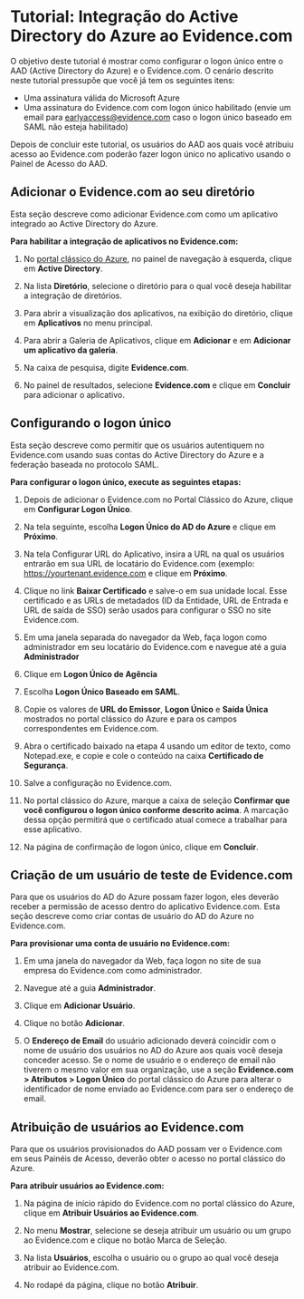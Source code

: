 <properties
	pageTitle="Tutorial: Integração do Active Directory do Azure ao Evidence.com | Microsoft Azure"
	description="Saiba como configurar o logon único entre o Active Directory do Azure e o Evidence.com."
	services="active-directory"
	documentationCenter=""
	authors="asmalser-msft"
	manager="stevenpo"
	editor=""/>

<tags
	ms.service="active-directory"
	ms.workload="identity"
	ms.tgt_pltfrm="na"
	ms.devlang="na"
	ms.topic="article"
	ms.date="12/10/2015"
	ms.author="asmalser"/>


# Tutorial: Integração do Active Directory do Azure ao Evidence.com

O objetivo deste tutorial é mostrar como configurar o logon único entre o AAD (Active Directory do Azure) e o Evidence.com. O cenário descrito neste tutorial pressupõe que você já tem os seguintes itens:
	
* Uma assinatura válida do Microsoft Azure
* Uma assinatura do Evidence.com com logon único habilitado (envie um email para earlyaccess@evidence.com caso o logon único baseado em SAML não esteja habilitado)

Depois de concluir este tutorial, os usuários do AAD aos quais você atribuiu acesso ao Evidence.com poderão fazer logon único no aplicativo usando o Painel de Acesso do AAD.

## Adicionar o Evidence.com ao seu diretório

Esta seção descreve como adicionar Evidence.com como um aplicativo integrado ao Active Directory do Azure.

**Para habilitar a integração de aplicativos no Evidence.com:**

1.	No [portal clássico do Azure](https://manage.windowsazure.com), no painel de navegação à esquerda, clique em **Active Directory**.

2.	Na lista **Diretório**, selecione o diretório para o qual você deseja habilitar a integração de diretórios.

3.	Para abrir a visualização dos aplicativos, na exibição do diretório, clique em **Aplicativos** no menu principal.

4.	Para abrir a Galeria de Aplicativos, clique em **Adicionar** e em **Adicionar um aplicativo da galeria**.

5.	Na caixa de pesquisa, digite **Evidence.com**.

6.	No painel de resultados, selecione **Evidence.com** e clique em **Concluir** para adicionar o aplicativo.


## Configurando o logon único

Esta seção descreve como permitir que os usuários autentiquem no Evidence.com usando suas contas do Active Directory do Azure e a federação baseada no protocolo SAML.

**Para configurar o logon único, execute as seguintes etapas:**

1.	Depois de adicionar o Evidence.com no Portal Clássico do Azure, clique em **Configurar Logon Único**. 
 
2.	Na tela seguinte, escolha **Logon Único do AD do Azure** e clique em **Próximo**.

3.	Na tela Configurar URL do Aplicativo, insira a URL na qual os usuários entrarão em sua URL de locatário do Evidence.com (exemplo: https://yourtenant.evidence.com e clique em **Próximo**.

4.	Clique no link **Baixar Certificado** e salve-o em sua unidade local. Esse certificado e as URLs de metadados (ID da Entidade, URL de Entrada e URL de saída de SSO) serão usados para configurar o SSO no site Evidence.com.

5.	Em uma janela separada do navegador da Web, faça logon como administrador em seu locatário do Evidence.com e navegue até a guia **Administrador**
      
6.	Clique em **Logon Único de Agência**
 
7.	Escolha **Logon Único Baseado em SAML**.
 
8.	Copie os valores de **URL do Emissor**, **Logon Único** e **Saída Única** mostrados no portal clássico do Azure e para os campos correspondentes em Evidence.com.

9.	Abra o certificado baixado na etapa 4 usando um editor de texto, como Notepad.exe, e copie e cole o conteúdo na caixa **Certificado de Segurança**.

10. Salve a configuração no Evidence.com.
 
11.	No portal clássico do Azure, marque a caixa de seleção **Confirmar que você configurou o logon único conforme descrito acima**. A marcação dessa opção permitirá que o certificado atual comece a trabalhar para esse aplicativo.
 
12.	Na página de confirmação de logon único, clique em **Concluir**.


## Criação de um usuário de teste de Evidence.com

Para que os usuários do AD do Azure possam fazer logon, eles deverão receber a permissão de acesso dentro do aplicativo Evidence.com. Esta seção descreve como criar contas de usuário do AD do Azure no Evidence.com.

**Para provisionar uma conta de usuário no Evidence.com:**

1.	Em uma janela do navegador da Web, faça logon no site de sua empresa do Evidence.com como administrador.

2.	Navegue até a guia **Administrador**.

3.	Clique em **Adicionar Usuário**.

4.	Clique no botão **Adicionar**.

5.  O **Endereço de Email** do usuário adicionado deverá coincidir com o nome de usuário dos usuários no AD do Azure aos quais você deseja conceder acesso. Se o nome de usuário e o endereço de email não tiverem o mesmo valor em sua organização, use a seção **Evidence.com > Atributos > Logon Único** do portal clássico do Azure para alterar o identificador de nome enviado ao Evidence.com para ser o endereço de email.


## Atribuição de usuários ao Evidence.com

Para que os usuários provisionados do AAD possam ver o Evidence.com em seus Painéis de Acesso, deverão obter o acesso no portal clássico do Azure.

**Para atribuir usuários ao Evidence.com:**

1.	Na página de início rápido do Evidence.com no portal clássico do Azure, clique em **Atribuir Usuários ao Evidence.com**.
 
2.	No menu **Mostrar**, selecione se deseja atribuir um usuário ou um grupo ao Evidence.com e clique no botão Marca de Seleção.
 
3.	Na lista **Usuários**, escolha o usuário ou o grupo ao qual você deseja atribuir ao Evidence.com.
 
4.	No rodapé da página, clique no botão **Atribuir**.

<!---HONumber=AcomDC_1210_2015-->